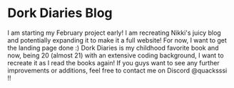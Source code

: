 # Dork Diaries Blog
I am starting my February project early! I am recreating Nikki's juicy blog and potentially expanding it to make it a full website! For now, I want to get the landing page done :)
Dork Diaries is my childhood favorite book and now, being 20 (almost 21) with an extensive coding background, I want to recreate it as I read the books again!
If you guys want to see any further improvements or additions, feel free to contact me on Discord @quacksssi !!
